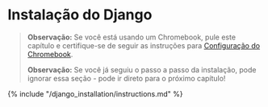 # Instalação do Django

> **Observação:** Se você está usando um Chromebook, pule este capítulo e certifique-se de seguir as instruções para [ Configuração do Chromebook](../chromebook_setup/README.md).
> 
> **Observação:** Se você já seguiu o passo a passo da instalação, pode ignorar essa seção - pode ir direto para o próximo capítulo!

{% include "/django_installation/instructions.md" %}